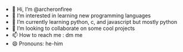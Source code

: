 - 👋 Hi, I’m @archeronfiree
- 👀 I’m interested in learning new programming languages
- 🌱 I’m currently learning python, c, and javascript but mostly python
- 💞️ I’m looking to collaborate on some cool projects
- 📫 How to reach me : dm me
- 😄 Pronouns: he-him

<!---
archeronfiree/archeronfiree is a ✨ special ✨ repository because its `README.md` (this file) appears on your GitHub profile.
You can click the Preview link to take a look at your changes.
--->
